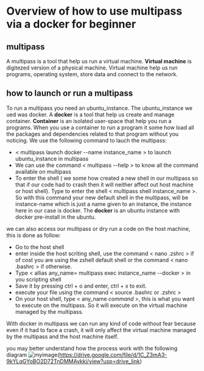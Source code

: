 # Overview of how to use multipass via a docker for beginner
## multipass
A multipass is a tool that help us run a virtual machine. __Virtual machine__ is digitezed version of a physical machine. Virtual machine help us run programs, operating system, store data and connect to the network.
## how to launch or run a multipass 
To run a multipass you need an ubuntu_instance. The ubuntu_instance we ued was docker. A __docker__ is a tool that help us create and manage container. __Container__ is an isolated user-space that help you run a programs. When you use a container to run a program it some how load all the packages and dependencies related to that program without you noticing.
We use the following command to lauch the multipass:
- < multipass launch docker --name instance_name > to launch ubuntu_instance in multipass 
- We can use the command < multipass --help > to know all the command available on multipass
- To enter the shell ( we some how created a new shell in our multipass so that if our code had to crash then it will neither affect out host machine or host shell). Type to enter the shell < multipass shell instance_name >. So with this command your new default shell in the multipass, will be instance-name which is just a name given to an instance, the instance here in our case is docker. The __docker__ is an ubuntu instance with docker pre-install in the ubuntu.

we can also access our multipass or dry run a code on the host machine, this is done as follow:
- Go to the host shell 
- enter inside the host scriting shell, use the command < nano .zshrc > if of cost you are using the zshell default shell or the command < nano .bashrc > if otherwise.  
- Type < allias any_name= multipass exec instance_name --docker > in you scripting shell
- Save it by pressing ctrl + o and enter, ctrl + x to exit.
- execute your file using the command  < source .bashrc or .zshrc >
- On your host shell, type < any_name _command_ >, this is what you want to execute on the multipass. So it will execute on the virtual machine managed by the multipass.

 With docker in multipass we can run any kind of code without fear because even if it had to face a crash, it will only affect the virtual machine managed by the multipass and the host machine itself. 
  
you may better understand how the process work with the following diagram
![myimage](doc.drawio)(https://drive.google.com/file/d/1C_Z3mA3-9kYLqGYoBO2D72TnDMMAykki/view?usp=drive_link)
